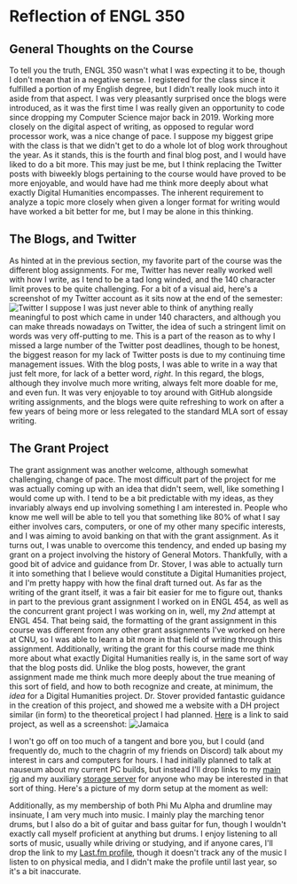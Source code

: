 
# **Reflection of ENGL 350**
  
## General Thoughts on the Course
  
  To tell you the truth, ENGL 350 wasn't what I was expecting it to be, though I don't mean that in a negative sense.  I registered for the class since it fulfilled a portion of my English degree, but I didn't really look much into it aside from that aspect.  I was very pleasantly surprised once the blogs were introduced, as it was the first time I was really given an opportunity to code since dropping my Computer Science major back in 2019.  Working more closely on the digital aspect of writing, as opposed to regular word processor work, was a nice change of pace.  I suppose my biggest gripe with the class is that we didn't get to do a whole lot of blog work throughout the year.  As it stands, this is the fourth and final blog post, and I would have liked to do a bit more.  This may just be me, but I think replacing the Twitter posts with biweekly blogs pertaining to the course would have proved to be more enjoyable, and would have had me think more deeply about what exactly Digital Humanities encompasses.  The inherent requirement to analyze a topic more closely when given a longer format for writing would have worked a bit better for me, but I may be alone in this thinking.
 
  
## The Blogs, and Twitter
  
  As hinted at in the previous section, my favorite part of the course was the different blog assignments.  For me, Twitter has never really worked well with how I write, as I tend to be a tad long winded, and the 140 character limit proves to be quite challenging.  For a bit of a visual aid, here's a screenshot of my Twitter account as it sits now at the end of the semester: ![Twitter](https://llcoolm495.github.io/MattENGL350/images/twitter.png) 
  I suppose I was just never able to think of anything really meaningful to post which came in under 140 characters, and although you can make threads nowadays on Twitter, the idea of such a stringent limit on words was very off-putting to me.  This is a part of the reason as to why I missed a large number of the Twitter post deadlines, though to be honest, the biggest reason for my lack of Twitter posts is due to my continuing time management issues.  With the blog posts, I was able to write in a way that just felt more, for lack of a better word, *right*.  In this regard, the blogs, although they involve much more writing, always felt more doable for me, and even fun.  It was very enjoyable to toy around with GitHub alongside writing assignments, and the blogs were quite refreshing to work on after a few years of being more or less relegated to the standard MLA sort of essay writing.  

   
 ## The Grant Project
  
  The grant assignment was another welcome, although somewhat challenging, change of pace.  The most difficult part of the project for me was actually coming up with an idea that didn't seem, well, like something I would come up with.  I tend to be a bit predictable with my ideas, as they invariably always end up involving something I am interested in.  People who know me well will be able to tell you that something like 80% of what I say either involves cars, computers, or one of my other many specific interests, and I was aiming to avoid banking on that with the grant assignment.  As it turns out, I was unable to overcome this tendency, and ended up basing my grant on a project involving the history of General Motors.  Thankfully, with a good bit of advice and guidance from Dr. Stover, I was able to actually turn it into something that I believe would constitute a Digital Humanities project, and I'm pretty happy with how the final draft turned out.  As far as the writing of the grant itself, it was a fair bit easier for me to figure out, thanks in part to the previous grant assignment I worked on in ENGL 454, as well as the concurrent grant project I was working on in, well, my *2nd* attempt at ENGL 454.  That being said, the formatting of the grant assignment in this course was different from any other grant assignments I've worked on here at CNU, so I was able to learn a bit more in that field of writing through this assignment.  Additionally, writing the grant for this course made me think more about what exactly Digital Humanities really is, in the same sort of way that the blog posts did.  Unlike the blog posts, however, the grant assignment made me think much more deeply about the true meaning of this sort of field, and how to both recognize and create, at minimum, the *idea* for a Digital Humanities project.  Dr. Stover provided fantastic guidance in the creation of this project, and showed me a website with a DH project similar (in form) to the theoretical project I had planned.  [Here](http://revolt.axismaps.com/map/) is a link to said project, as well as a screenshot: ![Jamaica](https://llcoolm495.github.io/MattENGL350/images/jamaica.png)
  
   I won't go off on too much of a tangent and bore you, but I could (and frequently do, much to the chagrin of my friends on Discord) talk about my interest in cars and computers for hours.  I had initially planned to talk at nauseum about my current PC builds, but instead I'll drop links to my [main rig](https://pcpartpicker.com/user/LLCooLM495/saved/F6hHxr) and my auxiliary [storage server](https://pcpartpicker.com/user/LLCooLM495/saved/7jf34D) for anyone who may be interested in that sort of thing.  Here's a picture of my dorm setup at the moment as well:


  Additionally, as my membership of both Phi Mu Alpha and drumline may insinuate, I am very much into music.  I mainly play the marching tenor drums, but I also do a bit of guitar and bass guitar for fun, though I wouldn't exactly call myself proficient at anything but drums.  I enjoy listening to all sorts of music, usually while driving or studying, and if anyone cares, I'll drop the link to my [Last.fm profile](https://www.last.fm/user/Tomokohane), though it doesn't track any of the music I listen to on physical media, and I didn't make the profile until last year, so it's a bit inaccurate.  
